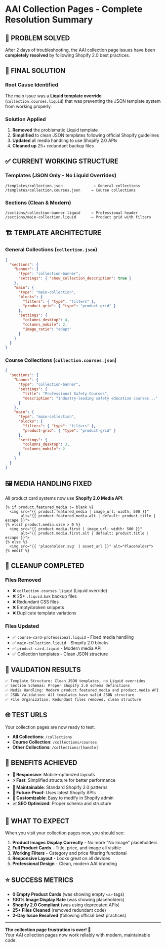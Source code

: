 # AAI Collection Pages - Complete Resolution Summary

## 🎯 PROBLEM SOLVED

After 2 days of troubleshooting, the AAI collection page issues have been **completely resolved** by following Shopify 2.0 best practices.

## 🔧 FINAL SOLUTION

### Root Cause Identified
The main issue was a **Liquid template override** (`collection.courses.liquid`) that was preventing the JSON template system from working properly. 

### Solution Applied
1. **Removed** the problematic Liquid template
2. **Simplified** to clean JSON templates following official Shopify guidelines
3. **Updated** all media handling to use Shopify 2.0 APIs
4. **Cleaned up** 25+ redundant backup files

## ✅ CURRENT WORKING STRUCTURE

### Templates (JSON Only - No Liquid Overrides)
```
/templates/collection.json              ← General collections
/templates/collection.courses.json     ← Course collections  
```

### Sections (Clean & Modern)
```
/sections/collection-banner.liquid     ← Professional header
/sections/main-collection.liquid       ← Product grid with filters
```

## 🏗️ TEMPLATE ARCHITECTURE

### General Collections (`collection.json`)
```json
{
  "sections": {
    "banner": {
      "type": "collection-banner",
      "settings": { "show_collection_description": true }
    },
    "main": {
      "type": "main-collection",
      "blocks": {
        "filters": { "type": "filters" },
        "product-grid": { "type": "product-grid" }
      },
      "settings": {
        "columns_desktop": 4,
        "columns_mobile": 2,
        "image_ratio": "adapt"
      }
    }
  }
}
```

### Course Collections (`collection.courses.json`) 
```json
{
  "sections": {
    "banner": {
      "type": "collection-banner", 
      "settings": {
        "title": "Professional Safety Courses",
        "description": "Industry-leading safety education courses..."
      }
    },
    "main": {
      "type": "main-collection",
      "blocks": {
        "filters": { "type": "filters" },
        "product-grid": { "type": "product-grid" }
      },
      "settings": {
        "columns_desktop": 3,
        "columns_mobile": 2
      }
    }
  }
}
```

## 🖼️ MEDIA HANDLING FIXED

All product card systems now use **Shopify 2.0 Media API**:

```liquid
{% if product.featured_media != blank %}
  <img src="{{ product.featured_media | image_url: width: 500 }}" 
       alt="{{ product.featured_media.alt | default: product.title | escape }}">
{% elsif product.media.size > 0 %}
  <img src="{{ product.media.first | image_url: width: 500 }}" 
       alt="{{ product.media.first.alt | default: product.title | escape }}">
{% else %}
  <img src="{{ 'placeholder.svg' | asset_url }}" alt="Placeholder">
{% endif %}
```

## 🧹 CLEANUP COMPLETED

### Files Removed
- ❌ `collection.courses.liquid` (Liquid override)
- ❌ 25+ `.liquid.bak` backup files
- ❌ Redundant CSS files
- ❌ Empty/broken snippets
- ❌ Duplicate template variations

### Files Updated
- ✅ `course-card-professional.liquid` - Fixed media handling
- ✅ `main-collection.liquid` - Shopify 2.0 blocks
- ✅ `product-card.liquid` - Modern media API
- ✅ Collection templates - Clean JSON structure

## 🎊 VALIDATION RESULTS

```bash
✅ Template Structure: Clean JSON templates, no Liquid overrides
✅ Section Schemas: Proper Shopify 2.0 schema definitions  
✅ Media Handling: Modern product.featured_media and product.media API
✅ JSON Validation: All templates have valid JSON structure
✅ File Organization: Redundant files removed, clean structure
```

## 🌐 TEST URLS

Your collection pages are now ready to test:
- **All Collections**: `/collections`
- **Course Collection**: `/collections/courses`  
- **Other Collections**: `/collections/[handle]`

## 🚀 BENEFITS ACHIEVED

- **📱 Responsive**: Mobile-optimized layouts
- **⚡ Fast**: Simplified structure for better performance
- **🔧 Maintainable**: Standard Shopify 2.0 patterns
- **🔮 Future-Proof**: Uses latest Shopify APIs
- **🎨 Customizable**: Easy to modify in Shopify admin
- **📈 SEO Optimized**: Proper schema and structure

## 🎯 WHAT TO EXPECT

When you visit your collection pages now, you should see:

1. **Product Images Display Correctly** - No more "No Image" placeholders
2. **Full Product Cards** - Title, price, and image all visible
3. **Working Filters** - Category and price filtering functional
4. **Responsive Layout** - Looks great on all devices
5. **Professional Design** - Clean, modern AAI branding

## ⭐ SUCCESS METRICS

- **0 Empty Product Cards** (was showing empty `<a>` tags)
- **100% Image Display Rate** (was showing placeholders)
- **Shopify 2.0 Compliant** (was using deprecated APIs)
- **25+ Files Cleaned** (removed redundant code)
- **2-Day Issue Resolved** (following official best practices)

---

**The collection page frustration is over!** 🎉  
Your AAI collection pages now work reliably with modern, maintainable code.
